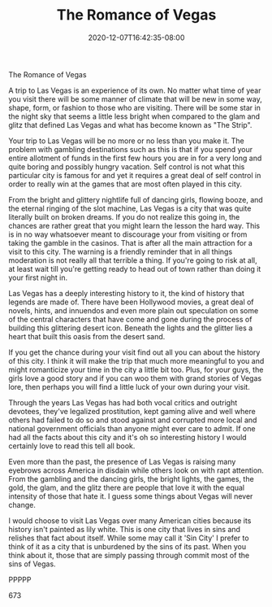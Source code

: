 ﻿---
title: "The Romance of Vegas"
date: 2020-12-07T16:42:35-08:00
description: "Text Tips for Web Success"
featured_image: "/images/Text.jpg"
tags: ["Text"]
---

The Romance of Vegas

A trip to Las Vegas is an experience of its own. No matter what time of year you visit there will be some manner of climate that will be new in some way, shape, form, or fashion to those who are visiting. There will be some star in the night sky that seems a little less bright when compared to the glam and glitz that defined Las Vegas and what has become known as "The Strip". 

Your trip to Las Vegas will be no more or no less than you make it. The problem with gambling destinations such as this is that if you spend your entire allotment of funds in the first few hours you are in for a very long and quite boring and possibly hungry vacation. Self control is not what this particular city is famous for and yet it requires a great deal of self control in order to really win at the games that are most often played in this city.

From the bright and glittery nightlife full of dancing girls, flowing booze, and the eternal ringing of the slot machine, Las Vegas is a city that was quite literally built on broken dreams. If you do not realize this going in, the chances are rather great that you might learn the lesson the hard way. This is in no way whatsoever meant to discourage your from visiting or from taking the gamble in the casinos. That is after all the main attraction for a visit to this city. The warning is a friendly reminder that in all things moderation is not really all that terrible a thing. If you're going to risk at all, at least wait till you're getting ready to head out of town rather than doing it your first night in.

Las Vegas has a deeply interesting history to it, the kind of history that legends are made of. There have been Hollywood movies, a great deal of novels, hints, and innuendos and even more plain out speculation on some of the central characters that have come and gone during the process of building this glittering desert icon. Beneath the lights and the glitter lies a heart that built this oasis from the desert sand. 

If you get the chance during your visit find out all you can about the history of this city. I think it will make the trip that much more meaningful to you and might romanticize your time in the city a little bit too. Plus, for your guys, the girls love a good story and if you can woo them with grand stories of Vegas lore, then perhaps you will find a little luck of your own during your visit.

Through the years Las Vegas has had both vocal critics and outright devotees, they've legalized prostitution, kept gaming alive and well where others had failed to do so and stood against and corrupted more local and national government officials than anyone might ever care to admit. If one had all the facts about this city and it's oh so interesting history I would certainly love to read this tell all book. 

Even more than the past, the presence of Las Vegas is raising many eyebrows across America in disdain while others look on with rapt attention. From the gambling and the dancing girls, the bright lights, the games, the gold, the glam, and the glitz there are people that love it with the equal intensity of those that hate it. I guess some things about Vegas will never change.

I would choose to visit Las Vegas over many American cities because its history isn't painted as lily white. This is one city that lives in sins and relishes that fact about itself. While some may call it 'Sin City' I prefer to think of it as a city that is unburdened by the sins of its past. When you think about it, those that are simply passing through commit most of the sins of Vegas. 

PPPPP

673


